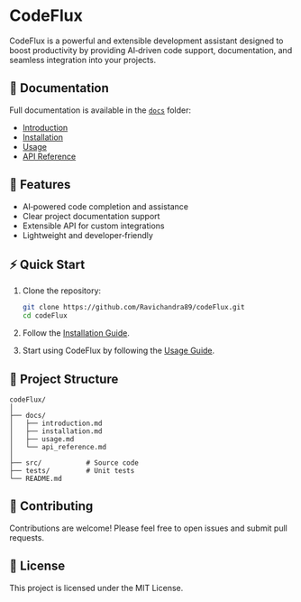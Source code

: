 # CodeFlux

CodeFlux is a powerful and extensible development assistant designed to boost productivity by providing AI‑driven code support, documentation, and seamless integration into your projects.

## 📖 Documentation

Full documentation is available in the [`docs`](./docs) folder:

- [Introduction](./docs/introduction.md)
- [Installation](./docs/installation.md)
- [Usage](./docs/usage.md)
- [API Reference](./docs/api_reference.md)

## 🚀 Features

- AI‑powered code completion and assistance
- Clear project documentation support
- Extensible API for custom integrations
- Lightweight and developer‑friendly

## ⚡ Quick Start

1. Clone the repository:
   ```bash
   git clone https://github.com/Ravichandra89/codeFlux.git
   cd codeFlux
   ```

2. Follow the [Installation Guide](./docs/installation.md).

3. Start using CodeFlux by following the [Usage Guide](./docs/usage.md).

## 📂 Project Structure

```
codeFlux/
│
├── docs/
│   ├── introduction.md
│   ├── installation.md
│   ├── usage.md
│   └── api_reference.md
│
├── src/           # Source code
├── tests/         # Unit tests
└── README.md
```

## 🤝 Contributing

Contributions are welcome! Please feel free to open issues and submit pull requests.

## 📜 License

This project is licensed under the MIT License.
